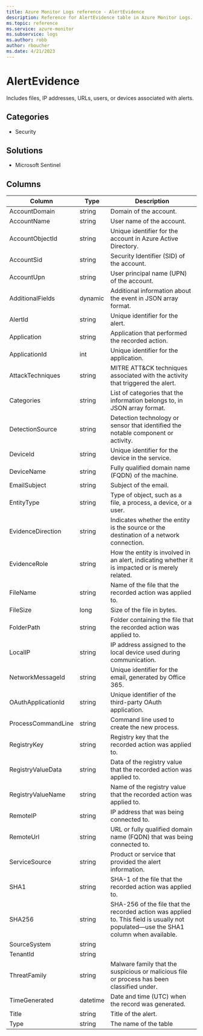 ```yaml
---
title: Azure Monitor Logs reference - AlertEvidence
description: Reference for AlertEvidence table in Azure Monitor Logs.
ms.topic: reference
ms.service: azure-monitor
ms.subservice: logs
ms.author: robb
author: rboucher
ms.date: 4/21/2023
---
```


# AlertEvidence

 Includes files, IP addresses, URLs, users, or devices associated with alerts.

## Categories

- Security
## Solutions

- Microsoft Sentinel




## Columns

| Column | Type | Description |
| --- | --- | --- |
| AccountDomain | string | Domain of the account. |
| AccountName | string | User name of the account. |
| AccountObjectId | string | Unique identifier for the account in Azure Active Directory. |
| AccountSid | string | Security Identifier (SID) of the account. |
| AccountUpn | string | User principal name (UPN) of the account. |
| AdditionalFields | dynamic | Additional information about the event in JSON array format. |
| AlertId | string | Unique identifier for the alert. |
| Application | string | Application that performed the recorded action. |
| ApplicationId | int | Unique identifier for the application. |
| AttackTechniques | string | MITRE ATT&CK techniques associated with the activity that triggered the alert. |
| Categories | string | List of categories that the information belongs to, in JSON array format. |
| DetectionSource | string | Detection technology or sensor that identified the notable component or activity. |
| DeviceId | string | Unique identifier for the device in the service. |
| DeviceName | string | Fully qualified domain name (FQDN) of the machine. |
| EmailSubject | string | Subject of the email. |
| EntityType | string | Type of object, such as a file, a process, a device, or a user. |
| EvidenceDirection | string | Indicates whether the entity is the source or the destination of a network connection. |
| EvidenceRole | string | How the entity is involved in an alert, indicating whether it is impacted or is merely related. |
| FileName | string | Name of the file that the recorded action was applied to. |
| FileSize | long | Size of the file in bytes. |
| FolderPath | string | Folder containing the file that the recorded action was applied to. |
| LocalIP | string | IP address assigned to the local device used during communication. |
| NetworkMessageId | string | Unique identifier for the email, generated by Office 365. |
| OAuthApplicationId | string | Unique identifier of the third-party OAuth application. |
| ProcessCommandLine | string | Command line used to create the new process. |
| RegistryKey | string | Registry key that the recorded action was applied to. |
| RegistryValueData | string | Data of the registry value that the recorded action was applied to. |
| RegistryValueName | string | Name of the registry value that the recorded action was applied to. |
| RemoteIP | string | IP address that was being connected to. |
| RemoteUrl | string | URL or fully qualified domain name (FQDN) that was being connected to. |
| ServiceSource | string | Product or service that provided the alert information. |
| SHA1 | string | SHA-1 of the file that the recorded action was applied to. |
| SHA256 | string | SHA-256 of the file that the recorded action was applied to. This field is usually not populated—use the SHA1 column when available. |
| SourceSystem | string |  |
| TenantId | string |  |
| ThreatFamily | string | Malware family that the suspicious or malicious file or process has been classified under. |
| TimeGenerated | datetime | Date and time (UTC) when the record was generated. |
| Title | string | Title of the alert. |
| Type | string | The name of the table |
